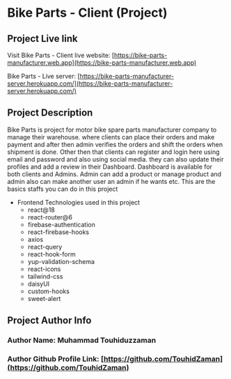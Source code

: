 # Bike Parts - Client (Project)

## Project Live link

Visit Bike Parts - Client live website: [https://bike-parts-manufacturer.web.app](https://bike-parts-manufacturer.web.app)

Bike Parts - Live server: [https://bike-parts-manufacturer-server.herokuapp.com/](https://bike-parts-manufacturer-server.herokuapp.com/)

## Project Description

Bike Parts is project for motor bike spare parts manufacturer company to manage their warehouse. where clients can place their orders and make payment and after then admin verifies the orders and shift the orders when shipment is done. Other then that clients can register and login here using email and password and also using social media. they can also update their profiles and add a review in their Dashboard. Dashboard is available for both clients and Admins. Admin can add a product or manage product and admin also can make another user an admin if he wants etc. This are the basics staffs you can do in this project

-   Frontend Technologies used in this project
    -   react@18
    -   react-router@6
    -   firebase-authentication
    -   react-firebase-hooks
    -   axios
    -   react-query
    -   react-hook-form
    -   yup-validation-schema
    -   react-icons
    -   tailwind-css
    -   daisyUI
    -   custom-hooks
    -   sweet-alert

## Project Author Info

### Author Name: Muhammad Touhiduzzaman

### Author Github Profile Link: [https://github.com/TouhidZaman](https://github.com/TouhidZaman)
